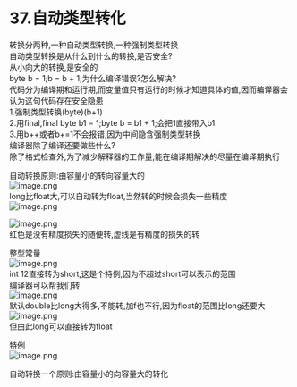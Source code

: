 # 37.自动类型转化

转换分两种,一种自动类型转换,一种强制类型转换<br />自动类型转换是从什么到什么的转换,是否安全?<br />从小向大的转换,是安全的<br />byte b = 1;b = b + 1;为什么编译错误?怎么解决?<br />代码分为编译期和运行期,而变量值只有运行的时候才知道具体的值,因而编译器会认为这句代码存在安全隐患<br />1.强制类型转换(byte)(b+1)<br />2.用final,final byte b1 = 1;byte b = b1 + 1;会把1直接带入b1<br />3.用b++或者b+=1不会报错,因为中间隐含强制类型转换<br />编译器除了编译还要做些什么?<br />除了格式检查外,为了减少解释器的工作量,能在编译期解决的尽量在编译期执行

自动转换原则:由容量小的转向容量大的<br />![image.png](https://cdn.nlark.com/yuque/0/2019/png/349894/1559208261336-784240fa-150e-4930-9f56-67a59cd7f1b5.png#align=left&display=inline&height=90&name=image.png&originHeight=90&originWidth=689&size=58595&status=done&width=689)<br />long比float大,可以自动转为float,当然转的时候会损失一些精度<br />![image.png](https://cdn.nlark.com/yuque/0/2019/png/349894/1559208274541-2700bc8d-59b2-4687-9a5b-9a55aea5d34e.png#align=left&display=inline&height=170&name=image.png&originHeight=170&originWidth=453&size=60452&status=done&width=453)

![image.png](https://cdn.nlark.com/yuque/0/2019/png/349894/1559208391944-78c87d61-2a1d-493c-9a3c-353b044dfcc1.png#align=left&display=inline&height=172&name=image.png&originHeight=172&originWidth=566&size=77882&status=done&width=566)<br />红色是没有精度损失的随便转,虚线是有精度的损失的转

整型常量<br />![image.png](https://cdn.nlark.com/yuque/0/2019/png/349894/1559208539543-5684411a-cec4-4d96-8cd3-33f1a09d7aa6.png#align=left&display=inline&height=133&name=image.png&originHeight=133&originWidth=570&size=54294&status=done&width=570)<br />int 12直接转为short,这是个特例,因为不超过short可以表示的范围<br />编译器可以帮我们转<br />![image.png](https://cdn.nlark.com/yuque/0/2019/png/349894/1559208667218-fb5245d7-7e8e-49e1-b90c-5dd0db346d3b.png#align=left&display=inline&height=118&name=image.png&originHeight=118&originWidth=287&size=30812&status=done&width=287)<br />默认double比long大得多,不能转,加f也不行,因为float的范围比long还要大<br />![image.png](https://cdn.nlark.com/yuque/0/2019/png/349894/1559208691863-a5c84e88-438e-407c-a821-b9c0e8a6fcd9.png#align=left&display=inline&height=35&name=image.png&originHeight=35&originWidth=217&size=7252&status=done&width=217)<br />但由此long可以直接转为float

特例<br />![image.png](https://cdn.nlark.com/yuque/0/2019/png/349894/1559208811957-1ae9ae75-feb9-44b0-861c-5077a3d9f669.png#align=left&display=inline&height=29&name=image.png&originHeight=29&originWidth=128&size=5460&status=done&width=128)

自动转换一个原则:由容量小的向容量大的转化
